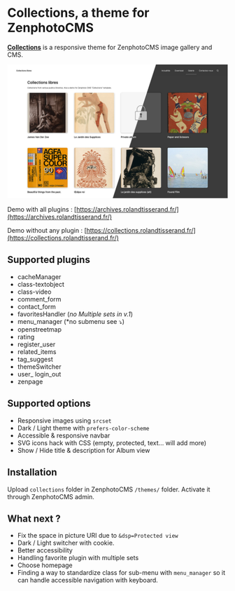 # Collections, a theme for ZenphotoCMS
**[Collections](https://collections.rolandtisserand.fr/)** is a responsive theme for ZenphotoCMS image gallery and CMS. 

![Collections' Homepage Screenshot](collections_00.jpg)

Demo with all plugins : [https://archives.rolandtisserand.fr/](https://archives.rolandtisserand.fr/)

Demo without any plugin : [https://collections.rolandtisserand.fr/](https://collections.rolandtisserand.fr/)

## Supported plugins
* cacheManager
* class-textobject
* class-video
* comment_form
* contact_form
* favoritesHandler (*no Multiple sets in v.1*)
* menu_manager (*no submenu see ⤵)
* openstreetmap
* rating
* register_user
* related_items
* tag_suggest
* themeSwitcher
* user_ login_out
* zenpage

## Supported options
* Responsive images using `srcset`
* Dark / Light theme with `prefers-color-scheme`
* Accessible & responsive navbar
* SVG icons hack with CSS (empty, protected, text... will add more)
* Show / Hide title & description for Album view 

## Installation
Upload `collections` folder in ZenphotoCMS `/themes/` folder.
Activate it through ZenphotoCMS admin.

## What next ?
* Fix the space in picture URI due to `&dsp=Protected view`
* Dark / Light switcher with cookie.
* Better accessibility
* Handling favorite plugin with multiple sets
* Choose homepage
* Finding a way to standardize class for sub-menu with `menu_manager` so it can handle accessible navigation with keyboard.